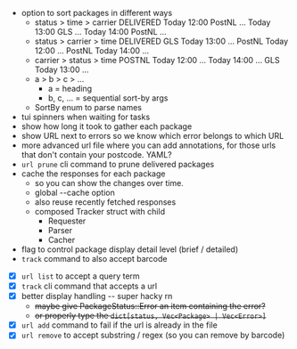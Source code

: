 - option to sort packages in different ways
    - status > time > carrier 
        DELIVERED 
            Today 12:00 PostNL ... 
            Today 13:00 GLS ... 
            Today 14:00 PostNL ... 
    - status > carrier > time
        DELIVERED 
            GLS Today 13:00 ... 
            PostNL Today 12:00 ... 
            PostNL Today 14:00 ... 
    - carrier > status > time 
        POSTNL
            Today 12:00 ... 
            Today 14:00 ... 
        GLS
            Today 13:00 ... 
    - a > b > c > ... 
        - a = heading 
        - b, c, ... = sequential sort-by args
    - SortBy enum to parse names
- tui spinners when waiting for tasks
- show how long it took to gather each package
- show URL next to errors so we know which error belongs to which URL
- more advanced url file where you can add annotations, for those urls that don't contain your postcode. YAML?
- `url prune` cli command to prune delivered packages 
- cache the responses for each package
    - so you can show the changes over time.
    - global --cache option
    - also reuse recently fetched responses
    - composed Tracker struct with child 
        - Requester 
        - Parser
        - Cacher 
- flag to control package display detail level (brief / detailed)
- `track` command to also accept barcode
- [x] `url list` to accept a query term
- [x] `track` cli command that accepts a url
- [x] better display handling -- super hacky rn 
    - ~~maybe give PackageStatus::Error an item containing the error?~~
    - ~~or properly type the `dict[status, Vec<Package> | Vec<Error>]`~~
- [x] `url add` command to fail if the url is already in the file
- [x] `url remove` to accept substring / regex (so you can remove by barcode)